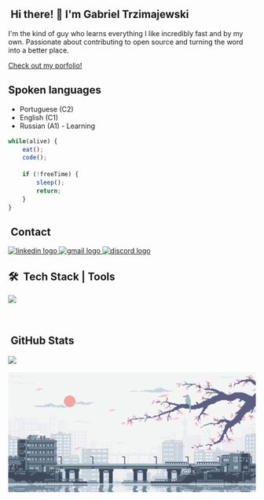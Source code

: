 

## &nbsp;Hi there! 👋 I'm Gabriel Trzimajewski


<div> 
  <p>I'm the kind of guy who learns everything I like incredibly fast and by my own. Passionate about contributing to open source and turning the word into a better place.</p>
  <a href="https://snowye.dev/" target="_blank">Check out my porfolio!</a>
</div>

## Spoken languages
- Portuguese (C2)
- English (C1)
- Russian (A1) - Learning

```ts
while(alive) {
    eat();
    code();

    if (!freeTime) {
        sleep();
        return;
    }
}
```

## &nbsp;Contact 
<div align="left">
  <a href="https://linkedin.com/in/gabriel-trzimajewski" target="_blank">
    <img src="https://raw.githubusercontent.com/maurodesouza/profile-readme-generator/master/src/assets/icons/social/linkedin/default.svg" width="52" height="40" alt="linkedin logo"  />
  </a>
  <a href="mailto:gabriel@snowye.dev" target="_blank">
    <img src="https://raw.githubusercontent.com/maurodesouza/profile-readme-generator/master/src/assets/icons/social/gmail/default.svg" width="52" height="40" alt="gmail logo"  />
  </a>
  <a href="https://discordapp.com/users/825880323766222898" target="_blank">
    <img src="https://raw.githubusercontent.com/maurodesouza/profile-readme-generator/master/src/assets/icons/social/discord/default.svg" width="52" height="40" alt="discord logo"  />
  </a>
</div>

## 🛠 &nbsp;Tech Stack | Tools

<p align="left">
  <a href="https://skillicons.dev">
    <img src="https://skillicons.dev/icons?i=ts,react,nodejs,tailwind,mysql,docker,git,jest" />
  </a>
</p>
  
<br/>

## &nbsp;GitHub Stats
<div align="left">
  <img align="center" height="180em" src="https://github-readme-stats.vercel.app/api/top-langs/?username=Sn0wye&layout=compact&langs_count=7&theme=midnight-purple"/>
</div>

<br/>
  
<img src="https://github.com/Sn0wye/Sn0wye/blob/main/img/Japan.gif">
